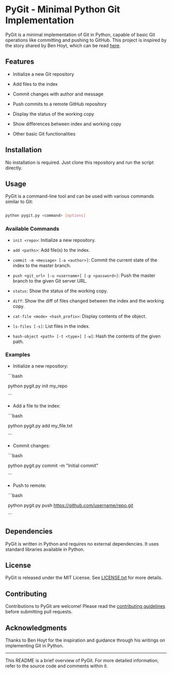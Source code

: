 # PyGit - Minimal Python Git Implementation

PyGit is a minimal implementation of Git in Python, capable of basic Git operations like committing and pushing to GitHub. This project is inspired by the story shared by Ben Hoyt, which can be read [here](http://benhoyt.com/writings/pygit/).

## Features

- Initialize a new Git repository

- Add files to the index

- Commit changes with author and message

- Push commits to a remote GitHub repository

- Display the status of the working copy

- Show differences between index and working copy

- Other basic Git functionalities

## Installation

No installation is required. Just clone this repository and run the script directly.

## Usage

PyGit is a command-line tool and can be used with various commands similar to Git:

```bash

python pygit.py <command> [options]

```

### Available Commands

- `init <repo>`: Initialize a new repository.

- `add <paths>`: Add file(s) to the index.

- `commit -m <message> [-a <author>]`: Commit the current state of the index to the master branch.

- `push <git_url> [-u <username>] [-p <password>]`: Push the master branch to the given Git server URL.

- `status`: Show the status of the working copy.

- `diff`: Show the diff of files changed between the index and the working copy.

- `cat-file <mode> <hash_prefix>`: Display contents of the object.

- `ls-files [-s]`: List files in the index.

- `hash-object <path> [-t <type>] [-w]`: Hash the contents of the given path.

### Examples

- Initialize a new repository:

  ```bash

  python pygit.py init my_repo

  ```

- Add a file to the index:

  ```bash

  python pygit.py add my_file.txt

  ```

- Commit changes:

  ```bash

  python pygit.py commit -m "Initial commit"

  ```

- Push to remote:

  ```bash

  python pygit.py push https://github.com/username/repo.git

  ```

## Dependencies

PyGit is written in Python and requires no external dependencies. It uses standard libraries available in Python.

## License

PyGit is released under the MIT License. See [LICENSE.txt](LICENSE.txt) for more details.

## Contributing

Contributions to PyGit are welcome! Please read the [contributing guidelines](CONTRIBUTING.md) before submitting pull requests.

## Acknowledgments

Thanks to Ben Hoyt for the inspiration and guidance through his writings on implementing Git in Python.

---

This README is a brief overview of PyGit. For more detailed information, refer to the source code and comments within it.
